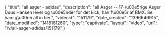 {
    "title": "all asger - adidas",
    "description": "all Asger -- 17-\u00e5rige Asger Duus Hansen lever og \u00e5nder for det kick, han f\u00e5r af BMX. Se ham g\u00e5 all in her.",
    "videoid": "151179",
    "date_created": "1396646915",
    "date_modified": "1418181260",
    "type": "captivate",
    "layout": "video",
    "url": "\/v\/all-asger-adidas\/151179"
}
